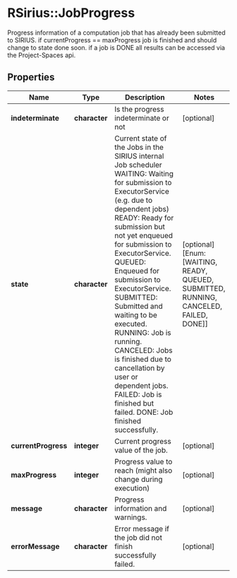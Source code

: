 # RSirius::JobProgress

Progress information of a computation job that has already been submitted to SIRIUS.  if  currentProgress == maxProgress job is finished and should change to state done soon.  if a job is DONE all results can be accessed via the Project-Spaces api.

## Properties
Name | Type | Description | Notes
------------ | ------------- | ------------- | -------------
**indeterminate** | **character** | Is the progress indeterminate or not | [optional] 
**state** | **character** | Current state of the Jobs in the SIRIUS internal Job scheduler           WAITING: Waiting for submission to ExecutorService (e.g. due to dependent jobs)          READY: Ready for submission but not yet enqueued for submission to ExecutorService.          QUEUED: Enqueued for submission to ExecutorService.          SUBMITTED: Submitted and waiting to be executed.          RUNNING: Job is running.          CANCELED: Jobs is finished due to cancellation by user or dependent jobs.          FAILED: Job is finished but failed.          DONE: Job finished successfully. | [optional] [Enum: [WAITING, READY, QUEUED, SUBMITTED, RUNNING, CANCELED, FAILED, DONE]] 
**currentProgress** | **integer** | Current progress value of the job. | [optional] 
**maxProgress** | **integer** | Progress value to reach (might also change during execution) | [optional] 
**message** | **character** | Progress information and warnings. | [optional] 
**errorMessage** | **character** | Error message if the job did not finish successfully failed. | [optional] 


